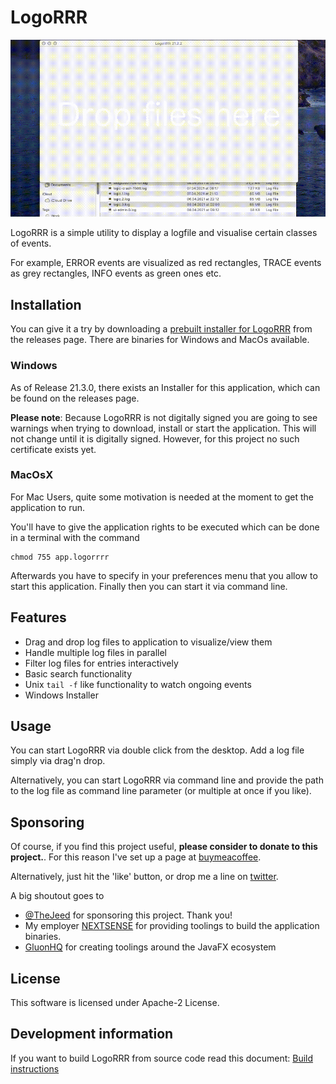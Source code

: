 # LogoRRR

![Screenshot](screencast.gif)

LogoRRR is a simple utility to display a logfile and visualise certain classes of events. 

For example, ERROR events are visualized as red rectangles, TRACE events as grey rectangles, INFO events as green ones etc. 

## Installation 

You can give it a try by downloading a [prebuilt installer for LogoRRR](https://github.com/rladstaetter/LogoRRR/releases/tag/21.2.4) from the releases page. There are binaries for Windows and MacOs available.

### Windows

As of Release 21.3.0, there exists an Installer for this application, which can be found on the releases page. 

**Please note**: Because LogoRRR is not digitally signed you are going to see warnings when trying to download, install or start the application. This will not change until it is digitally signed. However, for this project no such certificate exists yet.

### MacOsX

For Mac Users, quite some motivation is needed at the moment to get the application to run.

You'll have to give the application rights to be executed which can be done in a terminal with the command

    chmod 755 app.logorrrr

Afterwards you have to specify in your preferences menu that you allow to start this application. Finally then you can start it via command line. 

## Features

- Drag and drop log files to application to visualize/view them
- Handle multiple log files in parallel
- Filter log files for entries interactively
- Basic search functionality
- Unix `tail -f` like functionality to watch ongoing events
- Windows Installer

## Usage

You can start LogoRRR via double click from the desktop. Add a log file simply via drag'n drop.

Alternatively, you can start LogoRRR via command line and provide the path to the log file as command line parameter (or multiple at once if you like).

## Sponsoring

Of course, if you find this project useful, **please consider to donate to this project.**. For this reason I've set up a page at [buymeacoffee](https://www.buymeacoffee.com/rladstaetter).

Alternatively, just hit the 'like' button, or drop me a line on [twitter](https://www.twitter.com/rladstaetter/). 

A big shoutout goes to 

- [@TheJeed](https://twitter.com/TheJeed) for sponsoring this project. Thank you!
- My employer [NEXTSENSE](https://www.nextsense-worldwide.com/) for providing toolings to build the application binaries.
- [GluonHQ](https://www.gluonhq.com/) for creating toolings around the JavaFX ecosystem

## License

This software is licensed under Apache-2 License.

## Development information

If you want to build LogoRRR from source code read this document: [Build instructions](BuildInstructions.md)